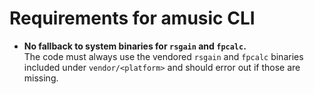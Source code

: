 # Requirements for amusic CLI

- **No fallback to system binaries for `rsgain` and `fpcalc`.**\
  The code must always use the vendored `rsgain` and `fpcalc` binaries included
  under `vendor/<platform>` and should error out if those are missing.

<!--
This file captures critical runtime requirements that must not be overridden.
Refer to this file in future development to avoid reintroducing system-binary fallbacks.
-->
